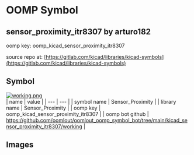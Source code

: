 # OOMP Symbol  
## sensor_proximity_itr8307  by arturo182  
  
oomp key: oomp_kicad_sensor_proximity_itr8307  
  
source repo at: [https://gitlab.com/kicad/libraries/kicad-symbols](https://gitlab.com/kicad/libraries/kicad-symbols)  
## Symbol  
  
[![working.png](working_600.png)](working.png)  
| name | value | 
| --- | --- | 
| symbol name | Sensor_Proximity | 
| library name | Sensor_Proximity | 
| oomp key | oomp_kicad_sensor_proximity_itr8307 | 
| oomp bot github | https://github.com/oomlout/oomlout_oomp_symbol_bot/tree/main/kicad_sensor_proximity_itr8307/working | 
## Images  
